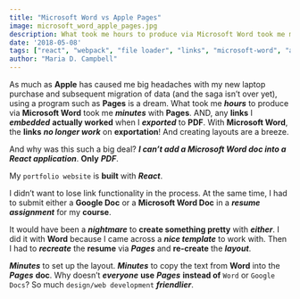 ```yaml
---
title: "Microsoft Word vs Apple Pages"
image: microsoft_word_apple_pages.jpg
description: What took me hours to produce via Microsoft Word took me minutes with Pages.
date: '2018-05-08'
tags: ["react", "webpack", "file loader", "links", "microsoft-word", "apple-pages", "osx", "resume-design", "resume-layout", "web-development-workflows"]
author: "Maria D. Campbell"
---
```


As much as **Apple** has caused me big headaches with my new laptop purchase and subsequent migration of data (and the saga isn’t over yet), using a program such as **Pages** is a dream. What took me ***hours*** to produce via **Microsoft Word** took me ***minutes*** with **Pages**. AND, any **links** I ***embedded*** **actually worked** when I ***exported*** to **PDF**. With **Microsoft Word**, the **links** ***no longer work*** on **exportation**! And creating layouts are a breeze.

And why was this such a big deal? ***I can’t add a Microsoft Word doc into a React application***. **Only** ***PDF***.

My `portfolio website` is **built** with ***React***.

I didn’t want to lose link functionality in the process. At the same time, I had to submit either a **Google Doc** or a **Microsoft Word Doc** in a ***resume assignment*** for my **course**.

It would have been a ***nightmare*** to **create something pretty** with ***either***. I did it with **Word** because I came across a ***nice template*** to work with. Then I had to ***recreate*** the **resume** via ***Pages*** and **re-create** the ***layout***.

***Minutes*** to set up the layout. ***Minutes*** to copy the text from **Word** into the ***Pages*** **doc**. Why doesn’t ***everyone*** **use** ***Pages*** **instead of** `Word` or `Google Docs`? So much `design/web development` ***friendlier***.
